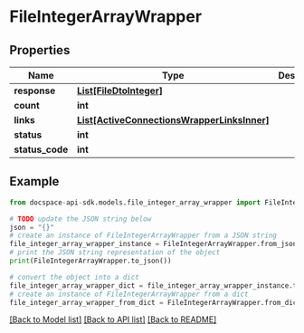 # FileIntegerArrayWrapper

## Properties

Name | Type | Description | Notes
------------ | ------------- | ------------- | -------------
**response** | [**List[FileDtoInteger]**](FileDtoInteger.md) |  | [optional] 
**count** | **int** |  | [optional] 
**links** | [**List[ActiveConnectionsWrapperLinksInner]**](ActiveConnectionsWrapperLinksInner.md) |  | [optional] 
**status** | **int** |  | [optional] 
**status_code** | **int** |  | [optional] 

## Example

```python
from docspace-api-sdk.models.file_integer_array_wrapper import FileIntegerArrayWrapper

# TODO update the JSON string below
json = "{}"
# create an instance of FileIntegerArrayWrapper from a JSON string
file_integer_array_wrapper_instance = FileIntegerArrayWrapper.from_json(json)
# print the JSON string representation of the object
print(FileIntegerArrayWrapper.to_json())

# convert the object into a dict
file_integer_array_wrapper_dict = file_integer_array_wrapper_instance.to_dict()
# create an instance of FileIntegerArrayWrapper from a dict
file_integer_array_wrapper_from_dict = FileIntegerArrayWrapper.from_dict(file_integer_array_wrapper_dict)
```
[[Back to Model list]](../README.md#documentation-for-models) [[Back to API list]](../README.md#documentation-for-api-endpoints) [[Back to README]](../README.md)


